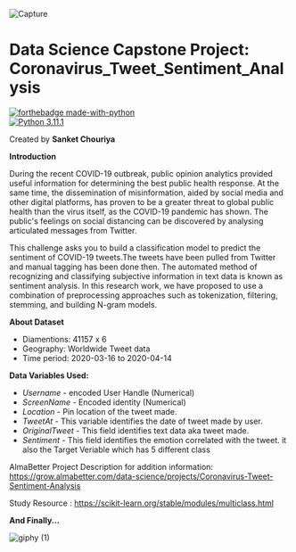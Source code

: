 ![Capture](https://user-images.githubusercontent.com/109847409/209483977-facec311-98fd-44e1-9045-d4feebab6cce.PNG)
# Data Science Capstone Project: Coronavirus_Tweet_Sentiment_Analysis 

[![forthebadge made-with-python](http://ForTheBadge.com/images/badges/made-with-python.svg)](https://www.python.org/)                 
[![Python 3.11.1](https://img.shields.io/badge/python-3.11.1-blue.svg)](https://www.python.org/downloads/release/python-3111/)   


Created by **Sanket Chouriya**

**Introduction**

During the recent COVID-19 outbreak, public opinion analytics provided useful information for determining the best public health response. At the same time, the dissemination of misinformation, aided by social media and other digital platforms, has proven to be a greater threat to global public health than the virus itself, as the COVID-19 pandemic has shown. The public's feelings on social distancing can be discovered by analysing articulated messages from Twitter.

This challenge asks you to build a classification model to predict the sentiment of COVID-19 tweets.The tweets have been pulled from Twitter and manual tagging has been done then. The automated method of recognizing and classifying subjective information in text data is known as sentiment analysis. In this research work, we have proposed to use a combination of preprocessing approaches such as tokenization, filtering, stemming, and building N-gram models.


**About Dataset**

* Diamentions: 41157 x 6
* Geography: Worldwide Tweet data
* Time period: 2020-03-16 to 2020-04-14

**Data Variables Used:**

 * *Username* - encoded User Handle (Numerical)
 * *ScreenName* - Encoded identity (Numerical)
 * *Location* - Pin location of the tweet made.
 * *TweetAt* - This variable identifies the date of tweet made by user.
 * *OriginalTweet* - This field identifies text data aka tweet made.
 * *Sentiment* - This field identifies the emotion correlated with the tweet. it also the Target Veriable 
                 which has 5 different class
                 


AlmaBetter Project Description for addition information: https://grow.almabetter.com/data-science/projects/Coronavirus-Tweet-Sentiment-Analysis

Study Resource : https://scikit-learn.org/stable/modules/multiclass.html

**And Finally...**

![giphy (1)](https://user-images.githubusercontent.com/109847409/209484487-dda00680-1f87-45be-9f6a-4c4adc4cc63a.gif)
